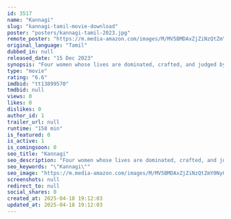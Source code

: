 ```yaml
---
id: 3517
name: "Kannagi"
slug: "kannagi-tamil-movie-download"
poster: "posters/kannagi-tamil-2023.jpg"
remote_poster: "https://m.media-amazon.com/images/M/MV5BMDAxZjZiNzQtZmY0Ny00MTU2LTkxZGMtOGVhNTU4MDYzNTdlXkEyXkFqcGc@._V1_SX300.jpg"
original_language: "Tamil"
dubbed_in: null
released_date: "15 Dec 2023"
synopsis: "Four women whose lives are dominated, crafted, and judged by society and affected, changed and disturbed by external influences."
type: "movie"
rating: "6.6"
imdbid: "tt13899570"
tmdbid: null
views: 0
likes: 0
dislikes: 0
author_id: 1
trailer_url: null
runtime: "158 min"
is_featured: 0
is_active: 1
is_comingsoon: 0
seo_title: "Kannagi"
seo_description: "Four women whose lives are dominated, crafted, and judged by society and affected, changed and disturbed by external influences."
seo_keywords: "\"Kannagi\""
seo_image: "https://m.media-amazon.com/images/M/MV5BMDAxZjZiNzQtZmY0Ny00MTU2LTkxZGMtOGVhNTU4MDYzNTdlXkEyXkFqcGc@._V1_SX300.jpg"
screenshots: null
redirect_to: null
social_shares: 0
created_at: 2025-04-18 19:12:03
updated_at: 2025-04-18 19:12:03
---
```


